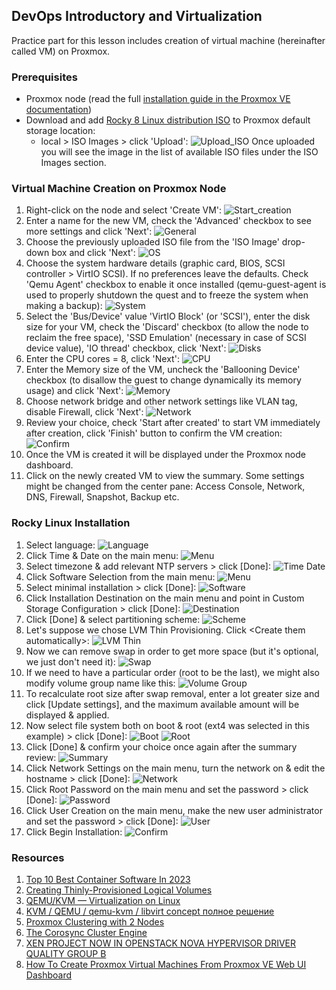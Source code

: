 ## DevOps Introductory and Virtualization ##

Practice part for this lesson includes creation of virtual machine (hereinafter called VM) on Proxmox.

### Prerequisites ###

- Proxmox node (read the full [installation guide in the Proxmox VE documentation](https://pve.proxmox.com/pve-docs/chapter-pve-installation.html))
- Download and add [Rocky 8 Linux distribution ISO](https://download.rockylinux.org/pub/rocky/8/isos/x86_64/Rocky-8.7-x86_64-minimal.iso) to Proxmox default storage location:
    - local > ISO Images > click 'Upload':
    ![Upload_ISO](./images/vm_creation/0-Upload.png)
    Once uploaded you will see the image in the list of available ISO files under the ISO Images section.

### Virtual Machine Creation on Proxmox Node ###

1. Right-click on the node and select 'Create VM':
    ![Start_creation](./images/vm_creation/0-Create.png)
2. Enter a name for the new VM, check the 'Advanced' checkbox to see more settings and click 'Next':
    ![General](./images/vm_creation/1-General.png)
3. Choose the previously uploaded ISO file from the 'ISO Image' drop-down box and click 'Next':
    ![OS](./images/vm_creation/2-OS.png)
4. Choose the system hardware details (graphic card, BIOS, SCSI controller > VirtIO SCSI). If no preferences leave the defaults. Check 'Qemu Agent' checkbox to enable it once installed (qemu-guest-agent is used to properly shutdown the quest and to freeze the system when making a backup):
    ![System](./images/vm_creation/3-System.png)
5. Select the 'Bus/Device' value 'VirtIO Block' (or 'SCSI'), enter the disk size for your VM, check the 'Discard' checkbox (to allow the node to reclaim the free space), 'SSD Emulation' (necessary in case of SCSI device value), 'IO thread' checkbox, click 'Next':
    ![Disks](./images/vm_creation/4-Disks.png)
6. Enter the CPU cores = 8, click 'Next':
    ![CPU](./images/vm_creation/5-CPU.png)
7. Enter the Memory size of the VM, uncheck the 'Ballooning Device' checkbox (to disallow the guest to change dynamically its memory usage) and click 'Next':
    ![Memory](./images/vm_creation/6-Memory.png)
8. Choose network bridge and other network settings like VLAN tag, disable Firewall, click 'Next':
    ![Network](./images/vm_creation/7-Network.png)
9. Review your choice, check 'Start after created' to start VM immediately after creation, click 'Finish' button to confirm the VM creation:
    ![Confirm](./images/vm_creation/8-Confirm.png)
10. Once the VM is created it will be displayed under the Proxmox node dashboard.
11. Click on the newly created VM to view the summary. Some settings might be changed from the center pane: Access Console, Network, DNS, Firewall, Snapshot, Backup etc.

### Rocky Linux Installation ###

1. Select language:
    ![Language](./images/rocky_installation/1-language.png)
2. Click Time & Date on the main menu:
    ![Menu](./images/rocky_installation/2-menu-time_date.png)
3. Select timezone & add relevant NTP servers > click \[Done\]:
    ![Time Date](./images/rocky_installation/3-time_date.png)
4. Click Software Selection from the main menu:
    ![Menu](./images/rocky_installation/4-menu-software_selection.png)
5. Select minimal installation > click \[Done\]:
    ![Software](./images/rocky_installation/5-software_selection.png)
6. Click Installation Destination on the main menu and point in Custom Storage Configuration > click \[Done\]:
    ![Destination](./images/rocky_installation/6-installation-destination-custom.png)
7. Click \[Done\] & select <a id="scheme_selection" >partitioning scheme</a>:
    ![Scheme](./images/rocky_installation/7-installation_destination-scheme.png)
8. Let's suppose we chose LVM Thin Provisioning. Click \<Create them automatically\>:
    ![LVM Thin](./images/rocky_installation/8-installation_destination-LT.png)
9. Now we can remove swap in order to get more space (but it's optional, we just don't need it):
    ![Swap](./images/rocky_installation/9-installation_destination-LT-remove_swap.png)
10. If we need to have a particular order (root to be the last), we might also modify volume group name like this:
    ![Volume Group](./images/rocky_installation/10-installation_destination-LT-VG.png)
11. To recalculate root size after swap removal, enter a lot greater size and click \[Update settings\], and the maximum available amount will be displayed & applied.
12. Now select <a id="filesystem_selection" >file system</a> both on boot & root (ext4 was selected in this example) > click \[Done\]:
    ![Boot](./images/rocky_installation/11-installation_destination-LT-boot_ext4.png)
    ![Root](./images/rocky_installation/12-installation_destination-LT-root_ext4.png)
13. Click \[Done\] & confirm your choice once again after the summary review:
    ![Summary](./images/rocky_installation/13-installation_destination-summary.png)
14. Click Network Settings on the main menu, turn the network on & edit the hostname > click \[Done\]:
    ![Network](./images/rocky_installation/14-network_hostname.png)
15. Click Root Password on the main menu and set the password > click \[Done\]:
    ![Password](./images/rocky_installation/15-root_password.png)
16. Click User Creation on the main menu, make the new user administrator and set the password > click \[Done\]:
    ![User](./images/rocky_installation/16-user_creation.png)
17. Click Begin Installation:
    ![Confirm](./images/rocky_installation/17-begin_installation.png)

### Resources ###

1. [Top 10 Best Container Software In 2023](https://www.softwaretestinghelp.com/container-software)
2. [Creating Thinly-Provisioned Logical Volumes](https://access.redhat.com/documentation/en-us/red_hat_enterprise_linux/6/html/logical_volume_manager_administration/thinly_provisioned_volume_creation)
3. [QEMU/KVM — Virtualization on Linux](https://casinesque.medium.com/first-approach-with-qemu-kvm-virtualization-on-linux-733ba2ffb739)
4. [KVM / QEMU / qemu-kvm / libvirt concept полное решение](https://russianblogs.com/article/45781292408)
5. [Proxmox Clustering with 2 Nodes](https://www.apalrd.net/posts/2022/pve_quorum)
6. [The Corosync Cluster Engine](https://github.com/corosync/corosync)
7. [XEN PROJECT NOW IN OPENSTACK NOVA HYPERVISOR DRIVER QUALITY GROUP B](https://xenproject.org/2015/05/20/xen-project-now-in-openstack-nova-hypervisor-driver-quality-group-b)
8. [How To Create Proxmox Virtual Machines From Proxmox VE Web UI Dashboard](https://ostechnix.com/create-proxmox-virtual-machines)


